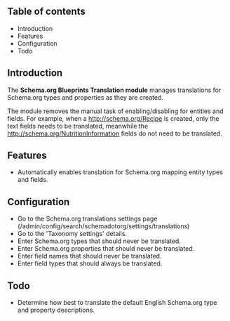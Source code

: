 Table of contents
-----------------

* Introduction
* Features
* Configuration
* Todo


Introduction
------------

The **Schema.org Blueprints Translation module** manages translations for 
Schema.org types and properties as they are created.

The module removes the manual task of enabling/disabling for entities 
and fields. For example, when a <http://schema.org/Recipe> is created, 
only the text fields needs to be translated, meanwhile the 
<http://schema.org/NutritionInformation> fields do not need to be translated.


Features
--------

- Automatically enables translation for Schema.org mapping entity types 
  and fields.


Configuration
-------------

- Go to the Schema.org translations settings page
  (/admin/config/search/schemadotorg/settings/translations)
- Go to the 'Taxonomy settings' details.
- Enter Schema.org types that should never be translated.
- Enter Schema.org properties that should never be translated.
- Enter field names that should never be translated.
- Enter field types that should always be translated.


Todo
----

- Determine how best to translate the default English Schema.org type
  and property descriptions.
